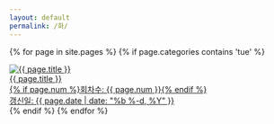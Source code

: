 ```yaml
---
layout: default
permalink: /화/
---
```

<script>
	window.onload=function(){document.getElementById("mtue").className="ctd"};
</script>
{% for page in site.pages %}
{% if page.categories contains 'tue' %}
<div class="img">
<a href="{{ page.url | prepend: site.baseurl }}">
<img src="{{ page.img }}" alt="{{ page.title }}">
<div id="img_text">{{ page.title }}
<div class="img_text">{% if page.num %}회차수: {{ page.num }}{% endif %}</div>
<div class="img_text">갱신일: {{ page.date | date: "%b %-d, %Y" }}</div></div>
</div></a>
</div>
{% endif %}
{% endfor %}